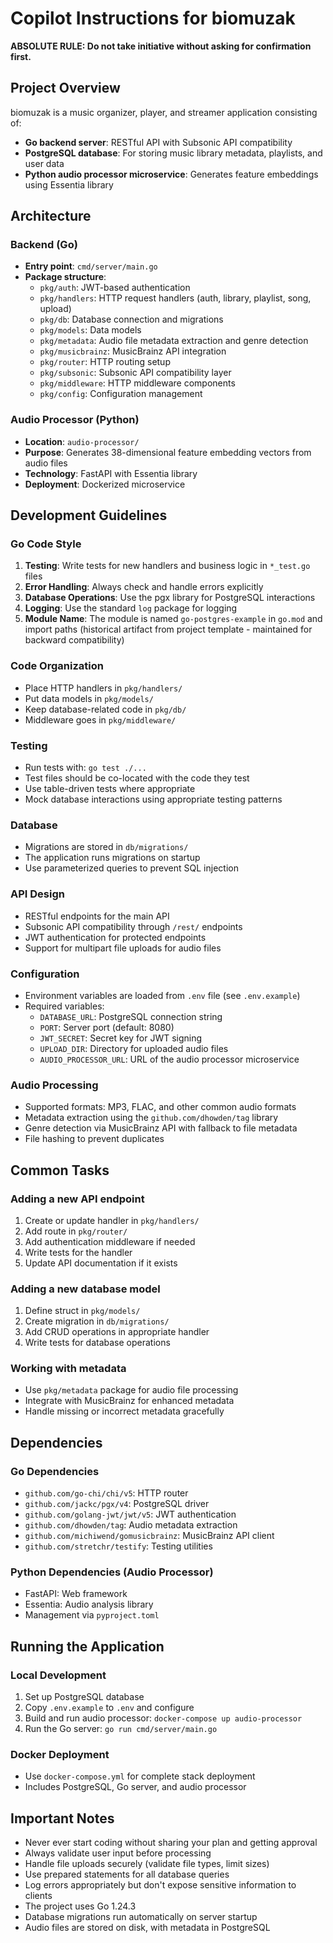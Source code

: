 # Copilot Instructions for biomuzak


**ABSOLUTE RULE: Do not take initiative without asking for confirmation first.**

## Project Overview

biomuzak is a music organizer, player, and streamer application consisting of:
- **Go backend server**: RESTful API with Subsonic API compatibility
- **PostgreSQL database**: For storing music library metadata, playlists, and user data
- **Python audio processor microservice**: Generates feature embeddings using Essentia library

## Architecture

### Backend (Go)
- **Entry point**: `cmd/server/main.go`
- **Package structure**:
  - `pkg/auth`: JWT-based authentication
  - `pkg/handlers`: HTTP request handlers (auth, library, playlist, song, upload)
  - `pkg/db`: Database connection and migrations
  - `pkg/models`: Data models
  - `pkg/metadata`: Audio file metadata extraction and genre detection
  - `pkg/musicbrainz`: MusicBrainz API integration
  - `pkg/router`: HTTP routing setup
  - `pkg/subsonic`: Subsonic API compatibility layer
  - `pkg/middleware`: HTTP middleware components
  - `pkg/config`: Configuration management

### Audio Processor (Python)
- **Location**: `audio-processor/`
- **Purpose**: Generates 38-dimensional feature embedding vectors from audio files
- **Technology**: FastAPI with Essentia library
- **Deployment**: Dockerized microservice

## Development Guidelines

### Go Code Style
1. **Testing**: Write tests for new handlers and business logic in `*_test.go` files
2. **Error Handling**: Always check and handle errors explicitly
3. **Database Operations**: Use the pgx library for PostgreSQL interactions
4. **Logging**: Use the standard `log` package for logging
5. **Module Name**: The module is named `go-postgres-example` in `go.mod` and import paths (historical artifact from project template - maintained for backward compatibility)

### Code Organization
- Place HTTP handlers in `pkg/handlers/`
- Put data models in `pkg/models/`
- Keep database-related code in `pkg/db/`
- Middleware goes in `pkg/middleware/`

### Testing
- Run tests with: `go test ./...`
- Test files should be co-located with the code they test
- Use table-driven tests where appropriate
- Mock database interactions using appropriate testing patterns

### Database
- Migrations are stored in `db/migrations/`
- The application runs migrations on startup
- Use parameterized queries to prevent SQL injection

### API Design
- RESTful endpoints for the main API
- Subsonic API compatibility through `/rest/` endpoints
- JWT authentication for protected endpoints
- Support for multipart file uploads for audio files

### Configuration
- Environment variables are loaded from `.env` file (see `.env.example`)
- Required variables:
  - `DATABASE_URL`: PostgreSQL connection string
  - `PORT`: Server port (default: 8080)
  - `JWT_SECRET`: Secret key for JWT signing
  - `UPLOAD_DIR`: Directory for uploaded audio files
  - `AUDIO_PROCESSOR_URL`: URL of the audio processor microservice

### Audio Processing
- Supported formats: MP3, FLAC, and other common audio formats
- Metadata extraction using the `github.com/dhowden/tag` library
- Genre detection via MusicBrainz API with fallback to file metadata
- File hashing to prevent duplicates

## Common Tasks

### Adding a new API endpoint
1. Create or update handler in `pkg/handlers/`
2. Add route in `pkg/router/`
3. Add authentication middleware if needed
4. Write tests for the handler
5. Update API documentation if it exists

### Adding a new database model
1. Define struct in `pkg/models/`
2. Create migration in `db/migrations/`
3. Add CRUD operations in appropriate handler
4. Write tests for database operations

### Working with metadata
- Use `pkg/metadata` package for audio file processing
- Integrate with MusicBrainz for enhanced metadata
- Handle missing or incorrect metadata gracefully

## Dependencies

### Go Dependencies
- `github.com/go-chi/chi/v5`: HTTP router
- `github.com/jackc/pgx/v4`: PostgreSQL driver
- `github.com/golang-jwt/jwt/v5`: JWT authentication
- `github.com/dhowden/tag`: Audio metadata extraction
- `github.com/michiwend/gomusicbrainz`: MusicBrainz API client
- `github.com/stretchr/testify`: Testing utilities

### Python Dependencies (Audio Processor)
- FastAPI: Web framework
- Essentia: Audio analysis library
- Management via `pyproject.toml`

## Running the Application

### Local Development
1. Set up PostgreSQL database
2. Copy `.env.example` to `.env` and configure
3. Build and run audio processor: `docker-compose up audio-processor`
4. Run the Go server: `go run cmd/server/main.go`

### Docker Deployment
- Use `docker-compose.yml` for complete stack deployment
- Includes PostgreSQL, Go server, and audio processor

## Important Notes

- Never ever start coding without sharing your plan and getting approval
- Always validate user input before processing
- Handle file uploads securely (validate file types, limit sizes)
- Use prepared statements for all database queries
- Log errors appropriately but don't expose sensitive information to clients
- The project uses Go 1.24.3
- Database migrations run automatically on server startup
- Audio files are stored on disk, with metadata in PostgreSQL
